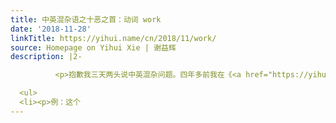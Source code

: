 ```yaml
---
title: 中英混杂语之十恶之首：动词 work
date: '2018-11-28'
linkTitle: https://yihui.name/cn/2018/11/work/
source: Homepage on Yihui Xie | 谢益辉
description: |2-

          <p>抱歉我三天两头说中英混杂问题。四年多前我在《<a href="https://yihui.name/cn/2014/06/on-writing/">江阔云低断雁叫西风</a>》中吐槽这个问题时，江堂提到中英混杂语的十恶之首就是 work 这个词。这个我自然是深表同意。对多数人来说，中文在英语世界的沦陷，大概就是从这个简单的动词开始的。今天我在论坛<a href="https://d.cosx.org/d/420321">瞥见一个回帖</a>，心生一个想法，要把这些句子统一收集一下，然后给出我认为可以是自然的中文表达。我反对这个词混入中文，主要是因为这个词用英文表达出来通常意思是模糊的，中文则需要你稍微挑选一下用词，让意思更明确。我认为模糊用词会让人的思想也跟着模糊。就算是在英文环境下，这个词的意思也经常是模糊的。我在 Github 上批折子的时候最怕的就是用户只报告一句 &ldquo;it doesn&rsquo;t work&rdquo;；这种情况通常我需要追问什么叫 work（即：你的预期是什么、而事实又是什么）。</p>

  <ul>
  <li><p>例：这个
---
```

